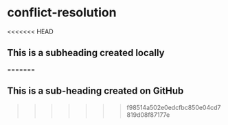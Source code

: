# conflict-resolution

<<<<<<< HEAD
## This is a subheading created locally
=======
## This is a sub-heading created on GitHub
>>>>>>> f98514a502e0edcfbc850e04cd7819d08f87177e
